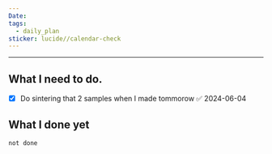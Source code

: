 ```yaml
---
Date: 
tags:
  - daily_plan
sticker: lucide//calendar-check
---
```

---
## What I need to do.

- [x] Do sintering that 2 samples when I made tommorow ✅ 2024-06-04



## What I done yet
```tasks
not done
```
